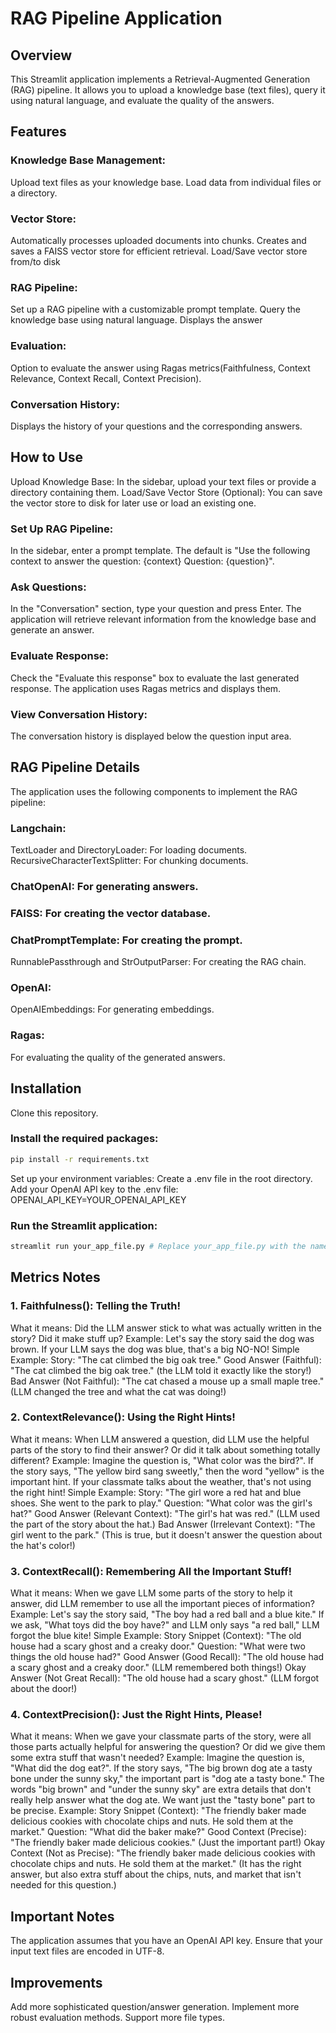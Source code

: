 # RAG Pipeline Application

## Overview
This Streamlit application implements a Retrieval-Augmented Generation (RAG) pipeline. It allows you to upload a knowledge base (text files), query it using natural language, and evaluate the quality of the answers.

## Features
### Knowledge Base Management:
Upload text files as your knowledge base.
Load data from individual files or a directory.
### Vector Store:
Automatically processes uploaded documents into chunks.
Creates and saves a FAISS vector store for efficient retrieval.
Load/Save vector store from/to disk
### RAG Pipeline:
Set up a RAG pipeline with a customizable prompt template.
Query the knowledge base using natural language.
Displays the answer
### Evaluation:
Option to evaluate the answer using Ragas metrics(Faithfulness, Context Relevance, Context Recall, Context Precision).
### Conversation History:
Displays the history of your questions and the corresponding answers.

## How to Use
Upload Knowledge Base:
In the sidebar, upload your text files or provide a directory containing them.
Load/Save Vector Store (Optional):
You can save the vector store to disk for later use or load an existing one.
### Set Up RAG Pipeline:
In the sidebar, enter a prompt template. The default is "Use the following context to answer the question: {context} Question: {question}".
### Ask Questions:
In the "Conversation" section, type your question and press Enter. The application will retrieve relevant information from the knowledge base and generate an answer.
### Evaluate Response:
Check the "Evaluate this response" box to evaluate the last generated response. The application uses Ragas metrics and displays them.
### View Conversation History:
The conversation history is displayed below the question input area.

## RAG Pipeline Details
The application uses the following components to implement the RAG pipeline:
### Langchain:
TextLoader and DirectoryLoader: For loading documents.
RecursiveCharacterTextSplitter: For chunking documents.
### ChatOpenAI: For generating answers.
### FAISS: For creating the vector database.
### ChatPromptTemplate: For creating the prompt.
RunnablePassthrough and StrOutputParser: For creating the RAG chain.
### OpenAI:
OpenAIEmbeddings: For generating embeddings.
### Ragas:
For evaluating the quality of the generated answers.

## Installation
Clone this repository.
### Install the required packages:
```bash
pip install -r requirements.txt
```

Set up your environment variables:
Create a .env file in the root directory.
Add your OpenAI API key to the .env file:
OPENAI_API_KEY=YOUR_OPENAI_API_KEY


### Run the Streamlit application:

```bash
streamlit run your_app_file.py # Replace your_app_file.py with the name of your streamlit file.
```

## Metrics Notes

### 1. Faithfulness(): Telling the Truth!

What it means: Did the LLM answer stick to what was actually written in the story? Did it make stuff up?
Example: 
    Let's say the story said the dog was brown. If your LLM says the dog was blue, that's a big NO-NO!
Simple Example:
    Story: "The cat climbed the big oak tree."
    Good Answer (Faithful): "The cat climbed the big oak tree." (the LLM told it exactly like the story!)
    Bad Answer (Not Faithful): "The cat chased a mouse up a small maple tree." (LLM changed the tree and what the cat was doing!)

### 2. ContextRelevance(): Using the Right Hints!

What it means: When LLM answered a question, did LLM use the helpful parts of the story to find their answer? Or did it talk about something totally different?
Example: 
    Imagine the question is, "What color was the bird?". If the story says, "The yellow bird sang sweetly," then the word "yellow" is the important hint. If your classmate talks about the weather, that's not using the right hint!
Simple Example:
    Story: "The girl wore a red hat and blue shoes. She went to the park to play."
    Question: "What color was the girl's hat?"
    Good Answer (Relevant Context): "The girl's hat was red." (LLM used the part of the story about the hat.)
    Bad Answer (Irrelevant Context): "The girl went to the park." (This is true, but it doesn't answer the question about the hat's color!)

### 3. ContextRecall(): Remembering All the Important Stuff!

What it means: When we gave LLM some parts of the story to help it answer, did LLM remember to use all the important pieces of information?
Example: 
    Let's say the story said, "The boy had a red ball and a blue kite." If we ask, "What toys did the boy have?" and LLM only says "a red ball," LLM forgot the blue kite!
Simple Example:
    Story Snippet (Context): "The old house had a scary ghost and a creaky door."
    Question: "What were two things the old house had?"
    Good Answer (Good Recall): "The old house had a scary ghost and a creaky door." (LLM remembered both things!)
    Okay Answer (Not Great Recall): "The old house had a scary ghost." (LLM forgot about the door!)

### 4. ContextPrecision(): Just the Right Hints, Please!

What it means: When we gave your classmate parts of the story, were all those parts actually helpful for answering the question? Or did we give them some extra stuff that wasn't needed?
Example: 
    Imagine the question is, "What did the dog eat?". If the story says, "The big brown dog ate a tasty bone under the sunny sky," the important part is "dog ate a tasty bone." The words "big brown" and "under the sunny sky" are extra details that don't really help answer what the dog ate. We want just the "tasty bone" part to be precise.
Example:
    Story Snippet (Context): "The friendly baker made delicious cookies with chocolate chips and nuts. He sold them at the market."
    Question: "What did the baker make?"
    Good Context (Precise): "The friendly baker made delicious cookies." (Just the important part!)
    Okay Context (Not as Precise): "The friendly baker made delicious cookies with chocolate chips and nuts. He sold them at the market." (It has the right answer, but also extra stuff about the chips, nuts, and market that isn't needed for this question.)


## Important Notes
The application assumes that you have an OpenAI API key.
Ensure that your input text files are encoded in UTF-8.

## Improvements
Add more sophisticated question/answer generation.
Implement more robust evaluation methods.
Support more file types.

